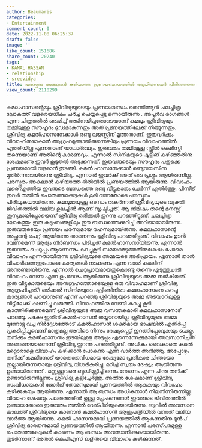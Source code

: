 ```yaml
---
author: Beaumaris
categories:
- Entertainment
comment_count: 0
date: 2022-11-08 06:25:37
draft: false
image: ''
like_count: 151686
share_count: 20240
tags:
- KAMAL HASSAN
- relationship
- sreevidya
title: പരസ്പരം അകലാൻ കഴിയാത്ത പ്രണയബന്ധത്തിൽ ആയിരുന്നവർ പിരിഞ്ഞതെങ്ങനെ ?
view_count: 2118299
---
```


കമലഹാസന്റെയും ശ്രീവിദ്യയുടെയും പ്രണയബന്ധം തെന്നിന്ത്യൻ ചലച്ചിത്ര ലോകത്ത് വളരെയധികം ചർച്ച ചെയ്യപ്പെട്ട ഒന്നായിരുന്നു . അപൂർവ രാഗങ്ങൾ എന്ന ചിത്രത്തിൽ ഒരുമിച്ച് അഭിനയിച്ചതോടെയാണ് കമലും ശ്രീവിദ്യയും തമ്മിലുള്ള സൗഹൃദം ദൃഢമാകുന്നതും അത് പ്രണയത്തിലേക്ക് നീങ്ങുന്നതും. ശ്രീവിദ്യ കമല്‍ഹാസനേക്കാള്‍ രണ്ടു വയസ്സിന് മൂത്തതാണ്. ഇരുവർക്കും വിവാഹിതരാകാൻ ആഗ്രഹമുണ്ടായിരുന്നെങ്കിലും പ്രണയം വിവാഹത്തിൽ എത്തിയില്ല എന്നതാണ് യാഥാർത്ഥ്യം. ഇരുവരും തമ്മിലുള്ള സ്ക്രീൻ കെമിസ്ട്രി തന്നെയാണ് അതിന്റെ കാരണവും. എന്നാൽ സിനിമയുടെ ഷൂട്ടിങ് കഴിഞ്ഞതിനു ശേഷമാണു ഇവർ കൂടുതൽ അടുക്കുന്നത്. ഇരുവരുടെയും സൗഹൃദം പതുക്കെ പ്രണയമായി വളരാൻ തുടങ്ങി. കമൽ ഹാസനേക്കാൾ രണ്ടുവയസിനു മുതിർന്നതായിരുന്നു ശ്രീവിദ്യ. എന്നാൽ ഇവർക്ക് അത് ഒരു പ്രശ്നം ആയിരുന്നില്ല. പരസ്പ്പരം അകലാൻ കഴിയാത്ത രീതിയിൽ പ്രണയത്തിൽ ആയിരുന്നു. വിവാഹം വരെ എത്തിയ ഇവരുടെ ബന്ധത്തെ രണ്ടു വീട്ടുകാരും ചേർന്ന് എതിർത്തു. പിന്നീട് ഇവർ തമ്മിൽ പൊരുത്തക്കേടുകൾ കൂടി വന്നതോടെ പരസ്പ്പരം പിരിയുകയായിരുന്നു. കമലുമായുള്ള ബന്ധം തകർന്നത് ശ്രീവിദ്യയുടെ വ്യക്തി ജീവിതത്തിൽ വലിയ ഉലച്ചിൽ ആണ് സൃഷ്ടിച്ചത്. ആ നിമിഷം തന്റെ മനസ്സ് ശൂന്യമായിപ്പോയെന്ന് ശ്രീവിദ്യ ഒരിക്കൽ തുറന്നു പറഞ്ഞിട്ടുണ്ട്. ചലച്ചിത്ര ലോകത്തും ഇരു കുടുംബങ്ങളിലും ഈ ബന്ധത്തെക്കുറിച്ച് അറിയാമായിരുന്നു. ഇരുവരുടെയും പ്രണയം പരസ്യമായ രഹസ്യമായിരുന്നു. കമലഹാസന്റെ അച്ഛന്റെ പെറ്റ് ആയിരുന്നു താനെന്നും ശ്രീവിദ്യ പറഞ്ഞിട്ടുണ്ട്. വിവാഹം ഉടൻ വേണമെന്ന് ആദ്യം നിർബന്ധം പിടിച്ചത് കമല്‍ഹാസനായിരുന്നു. എന്നാൽ ഇരുവരും ചെറുപ്പം ആണെന്നും കുറച്ചുകൂടി സമയമെടുത്തതിനുശേഷം പോരെ വിവാഹം എന്നതായിരുന്നു ശ്രീവിദ്യയുടെ അമ്മയുടെ അഭിപ്രായം. എന്നാൽ താൻ വിചാരിക്കുന്നതുപോലെ കാര്യങ്ങൾ നടക്കണം എന്ന വാശി കമലിന് അന്നുണ്ടായിരുന്നു. എന്നാൽ ചെറുപ്രായമായതുകൊണ്ടു തന്നെ എടുത്തുചാടി വിവാഹം വേണ്ട എന്ന ഉപദേശം ആയിരുന്നു ശ്രീവിദ്യയുടെ അമ്മ നൽകിയത്. ഇരു വീട്ടുകാരുടെയും അനുഗ്രഹത്തോടെയുള്ള ഒരു വിവാഹമാണ് ശ്രീവിദ്യ ആഗ്രഹിച്ചത്.\ ഒരിക്കൽ സിനിമയുടെ ഷൂട്ടിങ്ങിനിടെ കമലഹാസനെ കുറച്ചു കാര്യങ്ങൾ പറയാനുണ്ട് എന്ന് പറഞ്ഞു ശ്രീവിദ്യയുടെ അമ്മ അടയാറിലുള്ള വീട്ടിലേക്ക് ക്ഷണിച്ചു വരുത്തി. വിവാഹത്തിനു വേണ്ടി കുറച്ചു കൂടി കാത്തിരിക്കണമെന്ന് ശ്രീവിദ്യയുടെ അമ്മ വസന്തകുമാരി കമലഹാസനോട് പറഞ്ഞു. പക്ഷേ ഇതിന് കമൽഹാസൻ തയ്യാറായില്ല. ശ്രീവിദ്യയുടെ അമ്മ മുന്നോട്ടു വച്ച നിർദ്ദേശത്തോട് കമൽഹാസൻ ശക്തമായ ഭാഷയിൽ എതിർപ്പ് പ്രകടിപ്പിച്ചുവെന്ന് മാത്രമല്ല അവിടെ നിന്നും ദേഷ്യപ്പെട്ട് ഇറങ്ങിപ്പോവുകയും ചെയ്തു. തനിക്കും കമൽഹാസനും ഇടയിലുള്ള അടുപ്പം എന്നെന്നേക്കുമായി അവസാനിച്ചത് അങ്ങനെയാണെന്ന് ശ്രീവിദ്യ തുറന്നു പറഞ്ഞിട്ടുണ്ട്. അധികം വൈകാതെ കമൽ മറ്റൊരാളെ വിവാഹം കഴിക്കാൻ പോകുന്നു എന്ന വാർത്ത അറിഞ്ഞു. അപ്പോഴും തനിക്ക് കമലിനോട് യാതൊരുവിധമായ ദേഷ്യമോ പ്രതികാര ചിന്തയോ ഇല്ലായിരുന്നതായും ശ്രീവിദ്യ വിശദീകരിച്ചു. മറിച്ച് സ്വയം ദേഷ്യം ആയിരുന്നു ഉണ്ടായിരുന്നത് . മറ്റുള്ളവരെ ബുദ്ധിമുട്ടിച്ച് ഒന്നും നേടണം എന്ന ചിന്ത തനിക്ക് ഉണ്ടായിരുന്നില്ലന്നും ശ്രീവിദ്യ കൂട്ടിച്ചേർത്തു. അതിനു ശേഷമാണ് ശ്രീവിദ്യ സംവിധായകൻ ജോർജ് തോമസുമായി പ്രണയത്തിൽ ആകുകയും വിവാഹം കഴിക്കുകയും ആയിരുന്നു. എന്നാൽ ആ ബന്ധം അധികനാൾ നിലനിന്നിരുന്നില്ല. വിവാഹ ശേഷവും പലതരത്തിൽ ഉള്ള പ്രേഷണങ്ങൾ ഇവരുടെ ജീവിതത്തിൽ ഉണ്ടായതോടെ ഇരുവരും തമ്മിൽ വേര്പിരിയുകയായിരുന്നു. ഒടുവിൽ അവസാന കാലത്ത് ശ്രീവിദ്യയെ കാണാൻ കമൽഹാസൻ ആശുപത്രിയിൽ വന്നത് വലിയ വാർത്ത ആയിരുന്നു. കമൽ ഹാസനുമായി പ്രണയത്തിൽ ആകുന്നതിനു മുൻപ് ശ്രീവിദ്യ ഭാരതനുമായി പ്രണയത്തിൽ ആയിരുന്നു. എന്നാൽ പരസ്‌പരമുള്ള പൊരുത്തകേടുകൾ കാരണം ആ ബന്ധം അവസാനിക്കുകയായിരുന്നു. തുടർന്നാണ് ഭരതൻ കെപിഎസി ലളിതയെ വിവാഹം കഴിക്കുന്നത്.